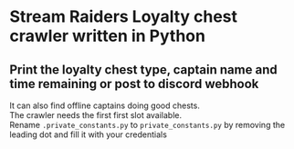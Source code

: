 # Stream Raiders Loyalty chest crawler written in Python
## Print the loyalty chest type, captain name and time remaining or post to discord webhook

It can also find offline captains doing good chests.<br>
The crawler needs the first first slot available.<br>
Rename ```.private_constants.py``` to ```private_constants.py``` by removing the leading dot and fill it with your credentials